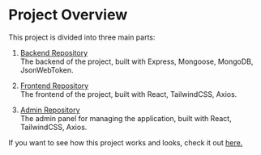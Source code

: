 # Project Overview

This project is divided into three main parts:

1. [Backend Repository](https://github.com/seferovich/gustato_backend)  
   The backend of the project, built with Express, Mongoose, MongoDB, JsonWebToken.

2. [Frontend Repository](https://github.com/seferovich/gustato_frontend)  
   The frontend of the project, built with React, TailwindCSS, Axios.

3. [Admin Repository](https://github.com/seferovich/gustato_admin)  
   The admin panel for managing the application, built with React, TailwindCSS, Axios.

If you want to see how this project works and looks, check it out [here.](https://youtu.be/2eFf5eZJGs0)
